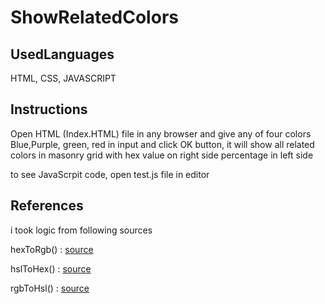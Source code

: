 # ShowRelatedColors

## UsedLanguages

HTML, CSS, JAVASCRIPT

## Instructions


Open HTML (Index.HTML) file in any browser and give any of 
four colors Blue,Purple, green, red in input and click OK button, it will show 
all related colors in masonry grid with hex value on right side 
percentage in left side

to see JavaScrpit code, open test.js file in editor

## References 
i took logic from following sources 

hexToRgb() : [source](https://www.codegrepper.com/code-examples/javascript/javascript+convert+color+string+to+rgb)

hslToHex() : [source](https://stackoverflow.com/questions/36721830/convert-hsl-to-rgb-and-hex)

rgbToHsl() : [source](https://stackoverflow.com/questions/2348597/why-doesnt-this-javascript-rgb-to-hsl-code-work)


